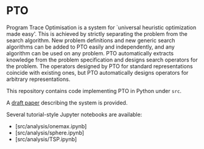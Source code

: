 # PTO
Program Trace Optimisation is a system for `universal heuristic optimization made easy'. This is achieved by strictly separating the problem from the search algorithm.
New problem definitions and new generic search algorithms can be added to PTO easily and independently, and any algorithm can be used on any problem. PTO automatically extracts knowledge from the problem specification and designs search operators for the problem. The operators designed by PTO for standard representations coincide with existing ones, but PTO automatically designs operators for arbitrary representations.

This repository contains code implementing PTO in Python under `src`.

A [draft paper](docs/paper_2018.pdf) describing the system is provided.

Several tutorial-style Jupyter notebooks are available:
* [src/analysis/onemax.ipynb]
* [src/analysis/sphere.ipynb]
* [src/analysis/TSP.ipynb]
